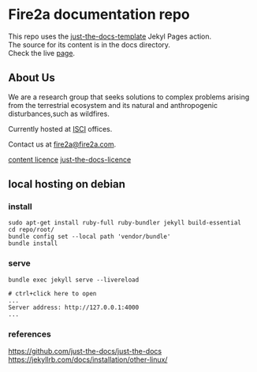 # Fire2a documentation repo

This repo uses the [just-the-docs-template](https://github.com/just-the-docs/just-the-docs-template) Jekyl Pages action.  
The source for its content is in the docs directory.  
Check the live [page](https://fire2a.github.io/docs/).  

## About Us

We are a research group that seeks solutions to complex problems arising from the terrestrial ecosystem and its natural and anthropogenic disturbances,such as wildfires.

Currently hosted at [ISCI](https://isci.cl) offices.

Contact us at <a href="mailto:fire2a@fire2a.com">fire2a@fire2a.com</a>.

[content licence](./LICENCE)
[just-the-docs-licence](./just-the-docs-LICENCE)

## local hosting on debian
### install

    sudo apt-get install ruby-full ruby-bundler jekyll build-essential
    cd repo/root/
    bundle config set --local path 'vendor/bundle'
    bundle install

### serve

    bundle exec jekyll serve --livereload

    # ctrl+click here to open
    ...
    Server address: http://127.0.0.1:4000
    ...

### references
https://github.com/just-the-docs/just-the-docs
https://jekyllrb.com/docs/installation/other-linux/

